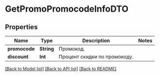 # GetPromoPromocodeInfoDTO

## Properties
Name | Type | Description | Notes
------------ | ------------- | ------------- | -------------
**promocode** | **String** | Промокод. | 
**discount** | **Int** | Процент скидки по промокоду. | 

[[Back to Model list]](../README.md#documentation-for-models) [[Back to API list]](../README.md#documentation-for-api-endpoints) [[Back to README]](../README.md)


